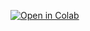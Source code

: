 [![Open in Colab](https://colab.research.google.com/assets/colab-badge.svg)](https://colab.research.google.com/github/segmue/Geo871_geoparsing_example/blob/main/GEO871_geoparser_example.ipynb)